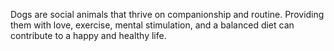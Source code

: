 Dogs are social animals that thrive on companionship and routine. Providing them with love, exercise, mental stimulation, and a balanced diet can contribute to a happy and healthy life.
